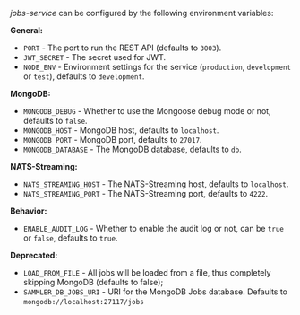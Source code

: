 
_jobs-service_ can be configured by the following environment variables:

**General:**

- `PORT` - The port to run the REST API (defaults to `3003`).
- `JWT_SECRET` - The secret used for JWT.
- `NODE_ENV` - Environment settings for the service (`production`, `development` or `test`), defaults to `development`.

**MongoDB:**

- `MONGODB_DEBUG` - Whether to use the Mongoose debug mode or not, defaults to `false`.
- `MONGODB_HOST` - MongoDB host, defaults to `localhost`.
- `MONGODB_PORT` - MongoDB port, defaults to `27017`. 
- `MONGODB_DATABASE` - The MongoDB database, defaults to `db`.

**NATS-Streaming:**

- `NATS_STREAMING_HOST` - The NATS-Streaming host, defaults to `localhost`.
- `NATS_STREAMING_PORT` - The NATS-Streaming port, defaults to `4222`.

**Behavior:**

- `ENABLE_AUDIT_LOG` - Whether to enable the audit log or not, can be `true` or `false`, defaults to `true`.

**Deprecated:**
- `LOAD_FROM_FILE` - All jobs will be loaded from a file, thus completely skipping MongoDB (defaults to false);
- `SAMMLER_DB_JOBS_URI` - URI for the MongoDB Jobs database. Defaults to `mongodb://localhost:27117/jobs`

